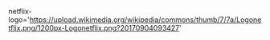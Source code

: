 netflix-logo='https://upload.wikimedia.org/wikipedia/commons/thumb/7/7a/Logonetflix.png/1200px-Logonetflix.png?20170904093427'
